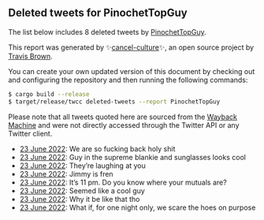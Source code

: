 ## Deleted tweets for PinochetTopGuy

The list below includes 8 deleted tweets by
[PinochetTopGuy](https://twitter.com/PinochetTopGuy).



This report was generated by ✨[cancel-culture](https://github.com/travisbrown/cancel-culture)✨,
an open source project by [Travis Brown](https://twitter.com/travisbrown).

You can create your own updated version of this document by checking out and configuring the
repository and then running the following commands:

```bash
$ cargo build --release
$ target/release/twcc deleted-tweets --report PinochetTopGuy
```

Please note that all tweets quoted here are sourced from the
[Wayback Machine](https://web.archive.org) and were not directly accessed through the Twitter API or
any Twitter client.

* [23 June 2022](https://web.archive.org/web/20220623073945/https://twitter.com/PinochetTopGuy/status/1539872484522135552): We are so fucking back holy shit <!--1539872484522135552-->
* [23 June 2022](https://web.archive.org/web/20220623070627/https://twitter.com/PinochetTopGuy/status/1539859543039135744): Guy in the supreme blankie and sunglasses looks cool <!--1539859543039135744-->
* [23 June 2022](https://web.archive.org/web/20220623064634/https://twitter.com/PinochetTopGuy/status/1539851622494478336): They’re laughing at you <!--1539851622494478336-->
* [23 June 2022](https://web.archive.org/web/20220623063447/https://twitter.com/PinochetTopGuy/status/1539849934219902978): Jimmy is fren <!--1539849934219902978-->
* [23 June 2022](https://web.archive.org/web/20220623030347/https://twitter.com/PinochetTopGuy/status/1539806197598920704): It’s 11 pm.  Do you know where your mutuals are? <!--1539806197598920704-->
* [23 June 2022](https://web.archive.org/web/20220623063727/https://twitter.com/PinochetTopGuy/status/1539802321827368960): Seemed like a cool guy <!--1539802321827368960-->
* [23 June 2022](https://web.archive.org/web/20220623035400/https://twitter.com/PinochetTopGuy/status/1539784182221660161): Why it be like that tho <!--1539784182221660161-->
* [23 June 2022](https://web.archive.org/web/20220623075613/https://twitter.com/PinochetTopGuy/status/1539777284361576449): What if, for one night only, we scare the hoes on purpose <!--1539777284361576449-->
